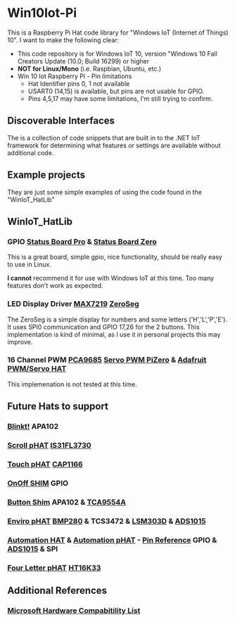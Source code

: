 # Win10Iot-Pi
This is a Raspberry Pi Hat code library for "Windows IoT (Internet of Things) 10".
I want to make the following clear:
* This code repository is for Windows IoT 10, version "Windows 10 Fall Creators Update (10.0; Build 16299) or higher
* **NOT for Linux/Mono** (i.e. Raspbian, Ubuntu, etc.)
* Win 10 Iot Raspberry Pi - Pin limitations
  * Hat Identifier pins 0, 1 not available
  * USART0 (14,15) is available, but pins are not usable for GPIO.
  * Pins 4,5,17 may have some limitations, I'm still trying to confirm.

## Discoverable Interfaces
The is a collection of code snippets that are built in to the .NET IoT framework for determining what features or settings are available without additional code.

## Example projects 
They are just some simple examples of using the code found in the "WinIoT_HatLib"

## WinIoT_HatLib

### GPIO [Status Board Pro](https://thepihut.com/products/status-board-pro) & [Status Board Zero](https://thepihut.com/products/status-board-zero)
This is a great board, simple gpio, nice functionality, should be really easy to use in Linux.

**I cannot** recommend it for use with Windows IoT at this time. Too many features don't work as expected. 

### LED Display Driver [MAX7219](https://datasheets.maximintegrated.com/en/ds/MAX7219-MAX7221.pdf) [ZeroSeg](https://thepihut.com/products/zeroseg)
The ZeroSeg is a simple display for numbers and some letters ('H','L','P','E'). It uses SPI0 communication and GPIO 17,26 for the 2 buttons. 
This implementation is kind of minimal, as I use it in personal projects this may improve.

### 16 Channel PWM [PCA9685](https://www.nxp.com/docs/en/data-sheet/PCA9685.pdf) [Servo PWM PiZero](https://thepihut.com/products/servo-pwm-pizero) & [Adafruit PWM/Servo HAT](https://thepihut.com/products/adafruit-16-channel-pwm-servo-hat-for-raspberry-pi-mini-kit)
This implemenation is not tested at this time.

## Future Hats to support
### [Blinkt!](https://thepihut.com/products/blinkt) APA102
### [Scroll pHAT](https://thepihut.com/products/scroll-phat) [IS31FL3730](http://www.issi.com/WW/pdf/31FL3730.pdf)
### [Touch pHAT](https://thepihut.com/products/touch-phat) [CAP1166](http://ww1.microchip.com/downloads/en/DeviceDoc/CAP1166.pdf)
### [OnOff SHIM](https://thepihut.com/products/onoff-shim) GPIO
### [Button Shim](https://shop.pimoroni.com/products/button-shim) APA102 & [TCA9554A](http://www.ti.com/lit/ds/symlink/tca9554a.pdf)
### [Enviro pHAT](https://shop.pimoroni.com/products/enviro-phat) [BMP280](https://ae-bst.resource.bosch.com/media/_tech/media/datasheets/BST-BMP280-DS001-19.pdf) & TCS3472 & [LSM303D](http://www.st.com/resource/en/datasheet/lsm303d.pdf) & [ADS1015](http://www.ti.com/product/ADS1015)
### [Automation HAT](https://shop.pimoroni.com/products/automation-hat) & [Automation pHAT](https://shop.pimoroni.com/products/automation-phat) - [Pin Reference](https://pinout.xyz/pinout/automation_hat) GPIO & [ADS1015](http://www.ti.com/product/ADS1015) & SPI
### [Four Letter pHAT](https://shop.pimoroni.com/products/four-letter-phat) [HT16K33](http://www.holtek.com/documents/10179/116711/HT16K33v120.pdf)

## Additional References
### [Microsoft Hardware Compabitility List](https://docs.microsoft.com/en-us/windows/iot-core/learn-about-hardware/HardwareCompatList)
